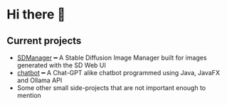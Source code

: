 # Hi there 👋

## Current projects
- [SDManager](https://github.com/ris5266/sdmanager) ━ A Stable Diffusion Image Manager built for images generated with the SD Web UI
- [chatbot]() ━ A Chat-GPT alike chatbot programmed using Java, JavaFX and Ollama API
- Some other small side-projects that are not important enough to mention
